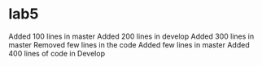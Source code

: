 # lab5
Added 100 lines in master
Added 200 lines in develop
Added 300 lines in master
Removed few lines in the code
Added few lines in master
Added 400 lines of code in Develop

